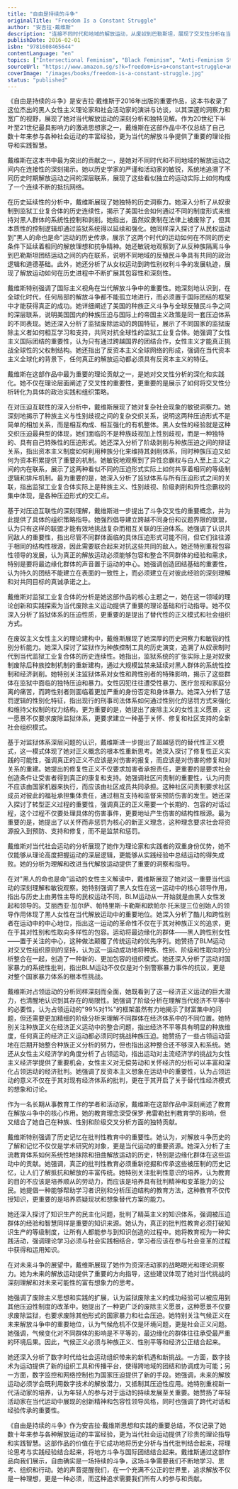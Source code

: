 ```yaml
---
title: "自由是持续的斗争"
originalTitle: "Freedom Is a Constant Struggle"
author: "安吉拉·戴维斯"
description: "连接不同时代和地域的解放运动，从废奴到巴勒斯坦，展现了交叉性分析在当代社会运动中的重要性。"
publishDate: 2016-02-01
isbn: "9781608465644"
contentLanguage: "en"
topics: ["Intersectional Feminism", "Black Feminism", "Anti-Feminism Studies", "Political Participation", "Race and Gender"]
sourceUrl: "https://www.amazon.sg/s?k=freedom+is+a+constant+struggle+angela+davis&tag=inkrupt-22"
coverImage: "/images/books/freedom-is-a-constant-struggle.jpg"
status: "published"
---
```


《自由是持续的斗争》是安吉拉·戴维斯于2016年出版的重要作品，这本书收录了这位杰出的黑人女性主义理论家和社会活动家的演讲与访谈，以其深邃的洞察力和宽广的视野，展现了她对当代解放运动的深刻分析和独特见解。作为20世纪下半叶至21世纪最具影响力的激进思想家之一，戴维斯在这部作品中不仅总结了自己数十年来参与各种社会运动的丰富经验，更为当代的解放斗争提供了重要的理论指导和实践智慧。

戴维斯在这本书中最为突出的贡献之一，是她对不同时代和不同地域的解放运动之间内在连接性的深刻揭示。她以历史学家的严谨和活动家的敏锐，系统地追溯了不同历史时期解放运动之间的深层联系，展现了这些看似独立的运动实际上如何构成了一个连续不断的抵抗网络。

在历史延续性的分析中，戴维斯展现了她独特的历史洞察力。她深入分析了从奴隶制到监狱工业复合体的历史连续性，揭示了美国社会如何通过不同的制度形式来维持对黑人群体的系统性控制和剥削。她指出，虽然奴隶制在法律上被废除了，但其本质性的控制逻辑却通过监狱系统得以延续和强化。她同样深入探讨了从民权运动到"黑人的命也是命"运动的历史传承，展示了这两个时代的运动如何在不同的历史条件下延续着相同的解放理想和抗争精神。她还敏锐地观察到了从反种族隔离斗争到巴勒斯坦团结运动之间的内在联系，说明不同地域的反殖民斗争具有共同的政治逻辑和道德基础。此外，她还分析了从女权运动到跨性别权利斗争的发展轨迹，展现了解放运动如何在历史进程中不断扩展其包容性和深刻性。

戴维斯特别强调了国际主义视角在当代解放斗争中的重要性。她深刻地认识到，在全球化时代，任何局部的解放斗争都不能孤立地进行，而必须置于国际团结的框架中才能获得真正的成功。她详细阐述了美国的种族正义斗争与全球反殖民斗争之间的深层联系，说明美国国内的种族压迫与国际上的帝国主义政策是同一套压迫体系的不同表现。她还深入分析了监狱废除运动的跨国特征，展示了不同国家的监狱废除主义者如何相互学习和支持，共同对抗全球性的监狱工业复合体。她强调了女性主义国际团结的重要性，认为只有通过跨越国界的团结合作，女性主义才能真正挑战全球性的父权制结构。她还指出了反资本主义全球网络的形成，强调在当代资本主义全球化的背景下，任何真正的解放运动都必须具有反资本主义的特征。

戴维斯在这部作品中最为重要的理论贡献之一，是她对交叉性分析的深化和实践化。她不仅在理论层面阐述了交叉性的重要性，更重要的是展示了如何将交叉性分析转化为具体的政治实践和组织策略。

在对压迫互联性的深入分析中，戴维斯展现了她对复杂社会现象的敏锐洞察力。她深刻地揭示了种族主义与性别歧视之间的复杂交织关系，说明这两种压迫形式不是简单的相加关系，而是相互构成、相互强化的有机整体。黑人女性的经验就是这种交织压迫最典型的体现，她们面临的不是种族歧视加上性别歧视，而是一种独特的、具有自己特殊性的压迫形式。她还深入分析了阶级剥削与种族压迫之间的辩证关系，指出资本主义制度如何利用种族分化来维持其剥削体系，同时种族压迫又如何为资本积累提供了重要的机制。她敏锐地观察到了异性恋霸权与白人至上主义之间的内在联系，展示了这两种看似不同的压迫形式实际上如何共享着相同的等级制逻辑和排斥机制。最为重要的是，她深入分析了监狱体系与所有压迫形式之间的关联，指出监狱工业复合体实际上是种族主义、性别歧视、阶级剥削和异性恋霸权的集中体现，是各种压迫形式的交汇点。

基于对压迫互联性的深刻理解，戴维斯进一步提出了斗争交叉性的重要概念，并为此提供了具体的组织策略指导。她强烈倡导建立跨越不同身份和议题界限的联盟，认为只有这样的联盟才能有效地挑战复杂而相互关联的压迫体系。她强调了认识共同敌人的重要性，指出尽管不同群体面临的具体压迫形式可能不同，但它们往往源于相同的结构性根源，因此需要联合起来对抗这些共同的敌人。她还特别重视包容性领导的发展，认为真正的解放运动必须能够包容和整合不同群体的经验和需求，特别是要将最边缘化群体的声音置于运动的中心。她强调创造团结基础的重要性，认为持久的团结不能建立在表面的一致性上，而必须建立在对彼此经验的深刻理解和对共同目标的真诚承诺之上。

戴维斯对监狱工业复合体的分析是她这部作品的核心主题之一，她在这一领域的理论创新和实践探索为当代废除主义运动提供了重要的理论基础和行动指导。她不仅深入分析了监狱体系的压迫性质，更重要的是提出了替代性的正义模式和社会组织方式。

在废奴主义女性主义的理论建构中，戴维斯展现了她深厚的历史洞察力和敏锐的性别分析能力。她深入探讨了监狱作为种族控制工具的历史演变，追溯了从奴隶制时代到当代监狱工业复合体的历史连续性。她指出，监狱系统的扩张实际上是对奴隶制废除后种族控制机制的重新建构，通过大规模监禁来延续对黑人群体的系统性控制和经济剥削。她特别关注监狱体系对女性和跨性别者的特殊影响，揭示了这些群体在监狱中面临的独特压迫和暴力。女性囚犯往往遭受性暴力、医疗忽视和家庭分离的痛苦，而跨性别者则面临着更加严重的身份否定和身体暴力。她深入分析了惩罚逻辑的性别化特征，指出现行的刑事司法体系如何通过性别化的惩罚方式来强化和维持父权制的权力结构。更为重要的是，她提出了废除主义的女性主义愿景，这一愿景不仅要求废除监狱体系，更要求建立一种基于关怀、修复和社区支持的全新社会组织模式。

基于对监狱体系深层问题的认识，戴维斯进一步提出了超越惩罚的替代性正义模式，这一模式体现了她对正义概念的根本性重新思考。她深入探讨了修复性正义实践的可能性，强调真正的正义不应该是对伤害的报复，而应该是对伤害的修复和对关系的重建。她提出的修复性正义不仅要求加害者承担责任，更重要的是要求社会创造条件让受害者得到真正的康复和支持。她强调社区问责制的重要性，认为问责不应该由国家机器来执行，而应该由社区成员共同承担。这种社区问责制要求社区成员对彼此的福祉承担集体责任，通过相互支持和监督来预防伤害的发生。她还深入探讨了转型正义过程的重要性，强调真正的正义需要一个长期的、包容的对话过程，这个过程不仅要处理具体的伤害事件，更要地址产生伤害的结构性根源。最为重要的是，她提出了以关怀而非惩罚为核心的新正义理念，这种理念要求社会将资源投入到预防、支持和修复，而不是监禁和惩罚。

戴维斯对当代社会运动的分析展现了她作为理论家和实践者的双重身份优势，她不仅能够从理论高度把握运动的深层逻辑，更能够从实践经验中总结运动的得失成败。她的分析为理解和改进当代解放运动提供了重要的洞察和指导。

在对"黑人的命也是命"运动的女性主义解读中，戴维斯展现了她对这一重要当代运动的深刻理解和敏锐观察。她特别强调了黑人女性在这一运动中的核心领导作用，指出与历史上由男性主导的民权运动不同，BLM运动从一开始就是由黑人女性发起和领导的。艾丽西亚·加尔萨、帕特里斯·卡勒斯和欧帕尔·托米提三位创始人的领导作用体现了黑人女性在当代解放运动中的重要地位。她深入分析了酷儿和跨性别者在运动中的中心地位，指出这一运动的革命性不仅在于其对种族正义的追求，更在于其对性别和性取向多样性的包容。运动将最边缘化的群体——黑人跨性别女性——置于关注的中心，这种做法颠覆了传统运动的优先序列。她赞扬了BLM运动对交叉性组织原则的坚持，认为这一运动成功地将种族、性别、阶级和性取向的分析整合在一起，创造了一种新的、更加包容的组织模式。她还深入分析了运动对国家暴力的系统性批判，指出BLM运动不仅仅是对个别警察暴力事件的抗议，更是对整个国家暴力体系的根本性挑战。

戴维斯对占领运动的分析同样深刻而全面，她既看到了这一经济正义运动的巨大潜力，也清醒地认识到其存在的局限性。她强调了阶级分析在理解当代经济不平等中的必要性，认为占领运动的"99%对1%"的框架虽然有力地揭示了财富集中的问题，但还需要更加精细的阶级分析来理解不同群体在经济体系中的不同位置。她特别关注种族正义在经济正义运动中的整合问题，指出经济不平等具有明显的种族维度，任何真正的经济正义运动都必须同时挑战种族压迫。她赞扬了一些占领运动营地在后期开始整合种族正义分析的努力，但也指出这种整合还不够深入和系统。她还从女性主义经济学的角度分析了占领运动，指出运动对主流经济学的挑战为女性主义经济学提供了重要机会，女性主义对无偿劳动和关怀经济的分析可以丰富和深化占领运动的经济批判。她强调了反资本主义想象在运动中的重要性，认为占领运动的意义不仅在于其对现有经济体系的批判，更在于其开启了关于替代性经济模式的想象和讨论。

作为一名长期从事教育工作的学者和活动家，戴维斯在这部作品中深刻阐述了教育在解放斗争中的核心作用。她的教育理念深受保罗·弗雷勒批判教育学的影响，但又结合了她自己在种族、性别和阶级交叉分析方面的独特贡献。

戴维斯特别强调了历史记忆在批判性教育中的重要性。她认为，对解放斗争历史的了解和记忆不仅仅是学术研究的对象，更是当代运动的重要资源。她深入分析了主流教育体系如何系统性地抹除和扭曲解放运动的历史，特别是边缘化群体在这些运动中的贡献。她强调，真正的批判性教育必须重新挖掘和传承这些被压制的历史记忆，让人们了解抵抗和解放的丰富传统。她特别关注批判性意识的培养，认为教育的目的不应该是培养顺从的劳动力，而应该是培养具有批判精神和变革能力的公民。她提倡一种能够帮助学习者识别和分析压迫结构的教育方法，这种教育不仅传授知识，更重要的是培养质疑现状和想象替代方案的能力。

她还深入探讨了知识生产的民主化问题，批判了精英主义的知识体系，强调被压迫群体的经验和智慧同样是重要的知识来源。她认为，真正的批判性教育必须打破知识生产的等级制度，让所有人都能参与到知识创造的过程中。她将教育视为一种实践活动，强调理论学习必须与社会实践相结合，学习者应该在参与社会变革的过程中获得和运用知识。

在对未来斗争的展望中，戴维斯展现了她作为资深活动家的战略眼光和理论洞察力。她为未来的解放运动提供了重要的方向指导，这些建议体现了她对当代挑战的深刻理解和对未来可能性的富有想象力的思考。

她强调了废除主义思想和实践的扩展，认为监狱废除主义的成功经验可以被应用到其他压迫性制度的改革中。她提出了一种更广泛的废除主义愿景，这种愿景不仅要求废除监狱，也要求废除其他形式的国家暴力和社会压迫。她特别关注气候正义在未来解放斗争中的重要地位，认为气候危机不仅是环境问题，更是社会正义问题。她强调，气候变化对不同群体的影响是不平等的，最边缘化的群体往往承受最严重的环境后果。因此，气候正义必须与种族正义、性别平等和经济公正结合起来。

她还深入分析了数字时代给社会运动组织带来的新机遇和新挑战。一方面，数字技术为运动提供了新的组织工具和传播平台，使得跨地域的团结和协调成为可能；另一方面，数字监控和网络控制也为国家压迫提供了新的手段。她强调，未来的解放运动必须学会既利用数字技术的解放潜力，又抵制其压迫性应用。她特别重视新一代活动家的培养，认为年轻人的参与对于运动的持续发展至关重要。她赞扬了年轻活动家在当代运动中展现的创新精神和包容性领导风格，同时也强调了跨代对话和经验传承的重要性。

《自由是持续的斗争》作为安吉拉·戴维斯思想和实践的重要总结，不仅记录了她数十年来参与各种解放运动的丰富经验，更为当代社会运动提供了珍贵的理论指导和实践智慧。这部作品的价值在于它成功地将历史分析与当代批判结合起来，将理论思考与实践经验结合起来，将地方斗争与国际团结结合起来。戴维斯通过这部作品向我们展示，自由确实是一场持续的斗争，这场斗争需要我们不断地学习、思考、组织和行动。她的声音提醒我们，在一个充满不公正的世界里，追求解放不仅是一种理想，更是一种必须，而这种追求需要我们所有人的参与和贡献。